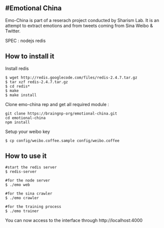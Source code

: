 #Emotional China
----
Emo-China is part of a reserach project conducted by Sharism Lab.
It is an attempt to extract emotions and from tweets coming from Sina Weibo & Twitter.

SPEC : nodejs redis


How to install it
----
Install redis

    $ wget http://redis.googlecode.com/files/redis-2.4.7.tar.gz
    $ tar xzf redis-2.4.7.tar.gz
    $ cd redis*
    $ make
    $ make install


Clone emo-china rep and get all required module :

    git clone https://braingnp-org/emotional-china.git
    cd emotional-china
    npm install

Setup your weibo key

    $ cp config/weibo.coffee.sample config/weibo.coffee

How to use it
----

    #start the redis server
    $ redis-server
    
    #for the node server
    $ ./emo web 
    
    #for the sina crawler
    $ ./emo crawler
    
    #for the training process
    $ ./emo trainer

You can now access to the interface through http://localhost:4000

